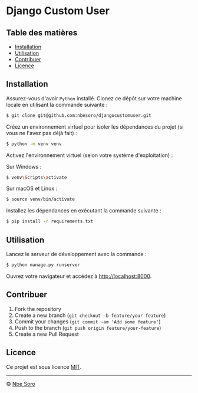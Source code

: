 # Django Custom User


## Table des matières

-   [Installation](#installation)
-   [Utilisation](#utilisation)
-   [Contribuer](#contribuer)
-   [Licence](#licence)

## Installation

Assurez-vous d'avoir `Python` installé. Clonez ce dépôt sur votre machine locale en utilisant la commande suivante :

```bash
$ git clone git@github.com:nbesoro/djangocustomuser.git
```

Créez un environnement virtuel pour isoler les dépendances du projet (si vous ne l'avez pas déjà fait) :

```bash
$ python -m venv venv
```

Activez l'environnement virtuel (selon votre système d'exploitation) :

Sur Windows :

```bash
$ venv\Scripts\activate
```
Sur macOS et Linux :

```bash
$ source venv/bin/activate
```


Installez les dépendances en exécutant la commande suivante :

```bash
$ pip install -r requirements.txt
```

## Utilisation

Lancez le serveur de développement avec la commande :

```bash
$ python manage.py runserver
```

Ouvrez votre navigateur et accédez à [http://localhost:8000](http://localhost:8000).

## Contribuer

1. Fork the repository
2. Create a new branch (`git checkout -b feature/your-feature`)
3. Commit your changes (`git commit -am 'Add some feature'`)
4. Push to the branch (`git push origin feature/your-feature`)
5. Create a new Pull Request

## Licence

Ce projet est sous licence [MIT](https://choosealicense.com/licenses/mit/).

---

© [Nbe Soro](https://nbesoro.com)
